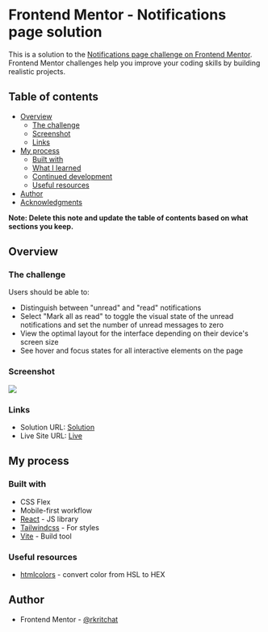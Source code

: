 # Frontend Mentor - Notifications page solution

This is a solution to the [Notifications page challenge on Frontend Mentor](https://www.frontendmentor.io/challenges/notifications-page-DqK5QAmKbC). Frontend Mentor challenges help you improve your coding skills by building realistic projects.

## Table of contents

- [Overview](#overview)
  - [The challenge](#the-challenge)
  - [Screenshot](#screenshot)
  - [Links](#links)
- [My process](#my-process)
  - [Built with](#built-with)
  - [What I learned](#what-i-learned)
  - [Continued development](#continued-development)
  - [Useful resources](#useful-resources)
- [Author](#author)
- [Acknowledgments](#acknowledgments)

**Note: Delete this note and update the table of contents based on what sections you keep.**

## Overview

### The challenge

Users should be able to:

- Distinguish between "unread" and "read" notifications
- Select "Mark all as read" to toggle the visual state of the unread notifications and set the number of unread messages to zero
- View the optimal layout for the interface depending on their device's screen size
- See hover and focus states for all interactive elements on the page

### Screenshot

![](./screenshot.jpg)

### Links

- Solution URL: [Solution](https://www.frontendmentor.io/solutions/react-tailwindcss-vite-Se6vOotTgO)
- Live Site URL: [Live](https://notification-page-pi.vercel.app)

## My process

### Built with

- CSS Flex
- Mobile-first workflow
- [React](https://reactjs.org/) - JS library
- [Tailwindcss](https://tailwindcss.com/) - For styles
- [Vite](https://vitejs.dev/) - Build tool

### Useful resources

- [htmlcolors](https://htmlcolors.com/hsl-to-hex) - convert color from HSL to HEX

## Author

- Frontend Mentor - [@rkritchat](https://www.frontendmentor.io/profile/rkritchat)

